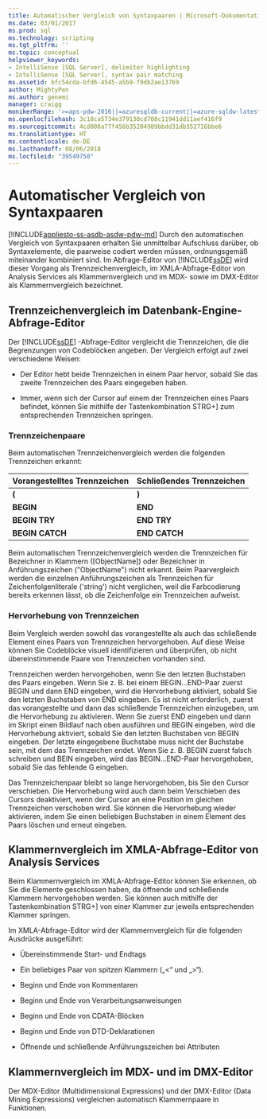 ```yaml
---
title: Automatischer Vergleich von Syntaxpaaren | Microsoft-Dokumentation
ms.date: 03/01/2017
ms.prod: sql
ms.technology: scripting
ms.tgt_pltfrm: ''
ms.topic: conceptual
helpviewer_keywords:
- IntelliSense [SQL Server], delimiter highlighting
- IntelliSense [SQL Server], syntax pair matching
ms.assetid: bfc54cda-bfd6-4545-a5b9-f9db2ae13769
author: MightyPen
ms.author: genemi
manager: craigg
monikerRange: '>=aps-pdw-2016||=azuresqldb-current||=azure-sqldw-latest||>=sql-server-2016||=sqlallproducts-allversions||>=sql-server-linux-2017'
ms.openlocfilehash: 3c18ca5734e379130cd708c11941dd11aef416f9
ms.sourcegitcommit: 4cd008a77f456b35204989bbdd31db352716bbe6
ms.translationtype: HT
ms.contentlocale: de-DE
ms.lasthandoff: 08/06/2018
ms.locfileid: "39549750"
---
```

# <a name="automatic-matching-of-syntax-pairs"></a>Automatischer Vergleich von Syntaxpaaren
[!INCLUDE[appliesto-ss-asdb-asdw-pdw-md](../../includes/appliesto-ss-asdb-asdw-pdw-md.md)]
  Durch den automatischen Vergleich von Syntaxpaaren erhalten Sie unmittelbar Aufschluss darüber, ob Syntaxelemente, die paarweise codiert werden müssen, ordnungsgemäß miteinander kombiniert sind. Im Abfrage-Editor von [!INCLUDE[ssDE](../../includes/ssde-md.md)] wird dieser Vorgang als Trennzeichenvergleich, im XMLA-Abfrage-Editor von Analysis Services als Klammernvergleich und im MDX- sowie im DMX-Editor als Klammernvergleich bezeichnet.  
  
## <a name="database-engine-query-editor-delimiter-matching"></a>Trennzeichenvergleich im Datenbank-Engine-Abfrage-Editor  
 Der [!INCLUDE[ssDE](../../includes/ssde-md.md)] -Abfrage-Editor vergleicht die Trennzeichen, die die Begrenzungen von Codeblöcken angeben. Der Vergleich erfolgt auf zwei verschiedene Weisen:  
  
-   Der Editor hebt beide Trennzeichen in einem Paar hervor, sobald Sie das zweite Trennzeichen des Paars eingegeben haben.  
  
-   Immer, wenn sich der Cursor auf einem der Trennzeichen eines Paars befindet, können Sie mithilfe der Tastenkombination STRG+] zum entsprechenden Trennzeichen springen.  
  
### <a name="delimiter-pairs"></a>Trennzeichenpaare  
 Beim automatischen Trennzeichenvergleich werden die folgenden Trennzeichen erkannt:  
  
|Vorangestelltes Trennzeichen|Schließendes Trennzeichen|  
|--------------------|-----------------------|  
|**(**|**)**|  
|**BEGIN**|**END**|  
|**BEGIN TRY**|**END TRY**|  
|**BEGIN CATCH**|**END CATCH**|  
  
 Beim automatischen Trennzeichenvergleich werden die Trennzeichen für Bezeichner in Klammern ([ObjectName]) oder Bezeichner in Anführungszeichen ("ObjectName") nicht erkannt. Beim Paarvergleich werden die einzelnen Anführungszeichen als Trennzeichen für Zeichenfolgenliterale ('string') nicht verglichen, weil die Farbcodierung bereits erkennen lässt, ob die Zeichenfolge ein Trennzeichen aufweist.  
  
### <a name="delimiter-highlighting"></a>Hervorhebung von Trennzeichen  
 Beim Vergleich werden sowohl das vorangestellte als auch das schließende Element eines Paars von Trennzeichen hervorgehoben. Auf diese Weise können Sie Codeblöcke visuell identifizieren und überprüfen, ob nicht übereinstimmende Paare von Trennzeichen vorhanden sind.  
  
 Trennzeichen werden hervorgehoben, wenn Sie den letzten Buchstaben des Paars eingeben. Wenn Sie z. B. bei einem BEGIN…END-Paar zuerst BEGIN und dann END eingeben, wird die Hervorhebung aktiviert, sobald Sie den letzten Buchstaben von END eingeben. Es ist nicht erforderlich, zuerst das vorangestellte und dann das schließende Trennzeichen einzugeben, um die Hervorhebung zu aktivieren. Wenn Sie zuerst END eingeben und dann im Skript einen Bildlauf nach oben ausführen und BEGIN eingeben, wird die Hervorhebung aktiviert, sobald Sie den letzten Buchstaben von BEGIN eingeben. Der letzte eingegebene Buchstabe muss nicht der Buchstabe sein, mit dem das Trennzeichen endet. Wenn Sie z. B. BEGIN zuerst falsch schreiben und BEIN eingeben, wird das BEGIN…END-Paar hervorgehoben, sobald Sie das fehlende G eingeben.  
  
 Das Trennzeichenpaar bleibt so lange hervorgehoben, bis Sie den Cursor verschieben. Die Hervorhebung wird auch dann beim Verschieben des Cursors deaktiviert, wenn der Cursor an eine Position im gleichen Trennzeichen verschoben wird. Sie können die Hervorhebung wieder aktivieren, indem Sie einen beliebigen Buchstaben in einem Element des Paars löschen und erneut eingeben.  
  
## <a name="analysis-services-xmla-query-editor-brace-matching"></a>Klammernvergleich im XMLA-Abfrage-Editor von Analysis Services  
 Beim Klammernvergleich im XMLA-Abfrage-Editor können Sie erkennen, ob Sie die Elemente geschlossen haben, da öffnende und schließende Klammern hervorgehoben werden. Sie können auch mithilfe der Tastenkombination STRG+] von einer Klammer zur jeweils entsprechenden Klammer springen.  
  
 Im XMLA-Abfrage-Editor wird der Klammernvergleich für die folgenden Ausdrücke ausgeführt:  
  
-   Übereinstimmende Start- und Endtags  
  
-   Ein beliebiges Paar von spitzen Klammern („\<“ und „>“).  
  
-   Beginn und Ende von Kommentaren  
  
-   Beginn und Ende von Verarbeitungsanweisungen  
  
-   Beginn und Ende von CDATA-Blöcken  
  
-   Beginn und Ende von DTD-Deklarationen  
  
-   Öffnende und schließende Anführungszeichen bei Attributen  
  
## <a name="mdx-and-dmx-editor-parenthesis-matching"></a>Klammernvergleich im MDX- und im DMX-Editor  
 Der MDX-Editor (Multidimensional Expressions) und der DMX-Editor (Data Mining Expressions) vergleichen automatisch Klammernpaare in Funktionen.
